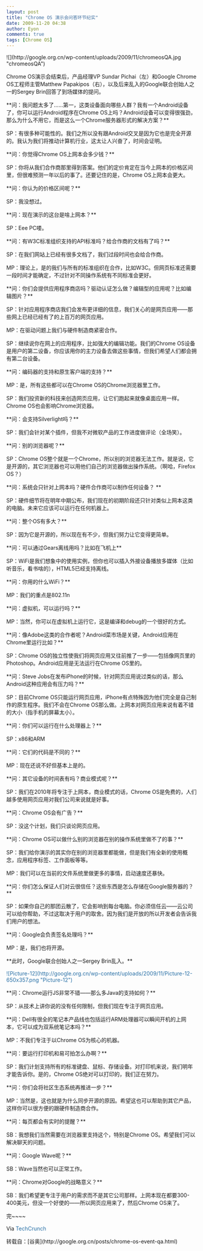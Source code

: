 ```yaml
---
layout: post
title: "Chrome OS 演示会问答环节纪实"
date: 2009-11-20 04:38
author: Eyon
comments: true
tags: [Chrome OS]
---
```

<p style="margin-top: 0px; margin-right: 0px; margin-bottom: 15px; margin-left: 0px; padding: 0px;">![](http://google.org.cn/wp-content/uploads/2009/11/chromeosQA.jpg "chromeosQA")

<p style="margin-top: 0px; margin-right: 0px; margin-bottom: 15px; margin-left: 0px; padding: 0px;">Chrome OS演示会结束后，产品经理VP Sundar Pichai（左）和Google Chrome OS工程师主管Matthew Papakipos（右），以及后来乱入的Google联合创始人之一的Sergey Brin回答了到场媒体的提问。

<p style="margin-top: 0px; margin-right: 0px; margin-bottom: 15px; margin-left: 0px; padding: 0px;">**问：我问题太多了……第一，这类设备面向哪些人群？我有一个Android设备了，你可以运行Android程序在Chrome OS上吗？Android设备可以变得很强劲，那么为什么不用它，而是这么一个Chrome服务器形式的解决方案？**

<p style="margin-top: 0px; margin-right: 0px; margin-bottom: 15px; margin-left: 0px; padding: 0px;">SP：有很多种可能性的。我们之所以没有跟Android交叉是因为它也是完全开源的。我认为我们将推动计算机行业，这太让人兴奋了，时间会证明。

<p style="margin-top: 0px; margin-right: 0px; margin-bottom: 15px; margin-left: 0px; padding: 0px;">**问：你觉得Chrome OS上网本会多少钱？**

<p style="margin-top: 0px; margin-right: 0px; margin-bottom: 15px; margin-left: 0px; padding: 0px;">SP：你将从我们合作商那里得到答案。他们的定价肯定在当今上网本的价格区间里，但很难预测一年以后的事了。还要记住的是，Chrome OS上网本会更大。

<p style="margin-top: 0px; margin-right: 0px; margin-bottom: 15px; margin-left: 0px; padding: 0px;">**问：你认为的价格区间呢？**

<p style="margin-top: 0px; margin-right: 0px; margin-bottom: 15px; margin-left: 0px; padding: 0px;">SP：我没想过。

<p style="margin-top: 0px; margin-right: 0px; margin-bottom: 15px; margin-left: 0px; padding: 0px;">**问：现在演示的这台是啥上网本？**

<p style="margin-top: 0px; margin-right: 0px; margin-bottom: 15px; margin-left: 0px; padding: 0px;">SP：Eee PC喽。

<p style="margin-top: 0px; margin-right: 0px; margin-bottom: 15px; margin-left: 0px; padding: 0px;">**问：有W3C标准组织支持的API标准吗？给合作商的文档有了吗？**

<p style="margin-top: 0px; margin-right: 0px; margin-bottom: 15px; margin-left: 0px; padding: 0px;">SP：在我们网站上已经有很多文档了，我们过段时间也会给合作商。

<p style="margin-top: 0px; margin-right: 0px; margin-bottom: 15px; margin-left: 0px; padding: 0px;">MP：理论上，是的我们与所有的标准组织在合作，比如W3C。但网页标准还需要一段时间才能确定，不过针对不同操作系统有不同标准会更好。

<p style="margin-top: 0px; margin-right: 0px; margin-bottom: 15px; margin-left: 0px; padding: 0px;">**问：你们会提供应用程序商店吗？驱动认证怎么做？编辑型的应用呢？比如编辑图片？**

<p style="margin-top: 0px; margin-right: 0px; margin-bottom: 15px; margin-left: 0px; padding: 0px;">SP：针对应用程序商店我们会发布更详细的信息，我们关心的是网页应用——那些网上已经已经有了的上百万的网页应用。

<p style="margin-top: 0px; margin-right: 0px; margin-bottom: 15px; margin-left: 0px; padding: 0px;">MP：在驱动问题上我们与硬件制造商紧密合作。

<p style="margin-top: 0px; margin-right: 0px; margin-bottom: 15px; margin-left: 0px; padding: 0px;">SP：继续说你在网上的应用程序，比如强大的编辑功能。我们的Chrome OS设备是用户的第二设备，你应该用你的主力设备去做这些事情，但我们希望人们都会拥有第二台设备。

<p style="margin-top: 0px; margin-right: 0px; margin-bottom: 15px; margin-left: 0px; padding: 0px;">**问：编码器的支持和原生客户端的支持？**

<p style="margin-top: 0px; margin-right: 0px; margin-bottom: 15px; margin-left: 0px; padding: 0px;">MP：是，所有这些都可以在Chrome OS的Chrome浏览器里工作。

<p style="margin-top: 0px; margin-right: 0px; margin-bottom: 15px; margin-left: 0px; padding: 0px;">SP：我们投资新的科技来创造网页应用，让它们跑起来就像桌面应用一样。Chrome OS也会影响Chrome浏览器。

<p style="margin-top: 0px; margin-right: 0px; margin-bottom: 15px; margin-left: 0px; padding: 0px;">**问：会支持Silverlight吗？**

<p style="margin-top: 0px; margin-right: 0px; margin-bottom: 15px; margin-left: 0px; padding: 0px;">SP：我们会针对某个插件，但我不对微软产品的工作进度做评论（全场笑）。

<p style="margin-top: 0px; margin-right: 0px; margin-bottom: 15px; margin-left: 0px; padding: 0px;">**问：别的浏览器呢？**

<p style="margin-top: 0px; margin-right: 0px; margin-bottom: 15px; margin-left: 0px; padding: 0px;">SP：Chrome OS整个就是一个Chrome，所以别的浏览器无法工作。就是说，它是开源的，其它浏览器也可以用他们自己的浏览器做出操作系统。（啊哈，Firefox OS？）


<p style="margin-top: 0px; margin-right: 0px; margin-bottom: 15px; margin-left: 0px; padding: 0px;">**问：系统会只针对上网本吗？硬件合作商可以制作任何设备？<!--more-->
**
<p style="margin-top: 0px; margin-right: 0px; margin-bottom: 15px; margin-left: 0px; padding: 0px;"><span id="more-13518" style="padding: 0px; margin: 0px;"> </span>

<p style="margin-top: 0px; margin-right: 0px; margin-bottom: 15px; margin-left: 0px; padding: 0px;">SP：硬件细节将在明年中期公布，我们现在的初期阶段还只针对类似上网本这类的电脑。未来它应该可以运行在任何机器上。

<p style="margin-top: 0px; margin-right: 0px; margin-bottom: 15px; margin-left: 0px; padding: 0px;">**问：整个OS有多大？**

<p style="margin-top: 0px; margin-right: 0px; margin-bottom: 15px; margin-left: 0px; padding: 0px;">SP：因为它是开源的，所以现在有不少，但我们努力让它变得更简单。

<p style="margin-top: 0px; margin-right: 0px; margin-bottom: 15px; margin-left: 0px; padding: 0px;">**问：可以通过Gears离线用吗？比如在飞机上**

<p style="margin-top: 0px; margin-right: 0px; margin-bottom: 15px; margin-left: 0px; padding: 0px;">SP：WiFi是我们想象中的使用实例，但你也可以插入外接设备播放多媒体（比如听音乐，看书啥的），HTML5已经支持离线。

<p style="margin-top: 0px; margin-right: 0px; margin-bottom: 15px; margin-left: 0px; padding: 0px;">**问：你用的什么WiFi？**

<p style="margin-top: 0px; margin-right: 0px; margin-bottom: 15px; margin-left: 0px; padding: 0px;">MP：我们的重点是802.11n

<p style="margin-top: 0px; margin-right: 0px; margin-bottom: 15px; margin-left: 0px; padding: 0px;">**问：虚拟机，可以运行吗？**

<p style="margin-top: 0px; margin-right: 0px; margin-bottom: 15px; margin-left: 0px; padding: 0px;">MP：当然，你可以在虚拟机上运行它，这是编译和debug的一个很好的方式。

<p style="margin-top: 0px; margin-right: 0px; margin-bottom: 15px; margin-left: 0px; padding: 0px;">**问：像Adobe这类的合作者呢？Android菜市场是关键，Android应用在Chrome里运行比如？**

<p style="margin-top: 0px; margin-right: 0px; margin-bottom: 15px; margin-left: 0px; padding: 0px;">SP：Chrome OS的独立性使我们将网页应用又往前推了一步——包括像网页里的Photoshop。Android应用是无法运行在Chrome OS里的。

<p style="margin-top: 0px; margin-right: 0px; margin-bottom: 15px; margin-left: 0px; padding: 0px;">**问：Steve Jobs在发布iPhone的时候，针对网页应用说过类似的话，那么Android这种应用会有压力吗？**

<p style="margin-top: 0px; margin-right: 0px; margin-bottom: 15px; margin-left: 0px; padding: 0px;">SP：目前Chrome OS只能运行网页应用，iPhone有点特殊因为他们完全是自己制作的原生程序。我们不会在Chrome OS那么做。上网本对网页应用来说有着不错的大小（指手机的屏幕太小）。

<p style="margin-top: 0px; margin-right: 0px; margin-bottom: 15px; margin-left: 0px; padding: 0px;">**问：你们可以运行在什么处理器上？**

<p style="margin-top: 0px; margin-right: 0px; margin-bottom: 15px; margin-left: 0px; padding: 0px;">SP：x86和ARM

<p style="margin-top: 0px; margin-right: 0px; margin-bottom: 15px; margin-left: 0px; padding: 0px;">**问：它们的代码是不同的？**

<p style="margin-top: 0px; margin-right: 0px; margin-bottom: 15px; margin-left: 0px; padding: 0px;">MP：现在还说不好但基本上是的。

<p style="margin-top: 0px; margin-right: 0px; margin-bottom: 15px; margin-left: 0px; padding: 0px;">**问：其它设备的时间表有吗？商业模式呢？**

<p style="margin-top: 0px; margin-right: 0px; margin-bottom: 15px; margin-left: 0px; padding: 0px;">SP：我们在2010年将专注于上网本，商业模式的话，Chrome OS是免费的，人们越多使用网页应用对我们公司来说就是好事。

<p style="margin-top: 0px; margin-right: 0px; margin-bottom: 15px; margin-left: 0px; padding: 0px;">**问：Chrome OS会有广告？**

<p style="margin-top: 0px; margin-right: 0px; margin-bottom: 15px; margin-left: 0px; padding: 0px;">SP：没这个计划，我们只谈论网页应用。

<p style="margin-top: 0px; margin-right: 0px; margin-bottom: 15px; margin-left: 0px; padding: 0px;">**问：Chrome OS可以做什么别的浏览器在别的操作系统里做不了的事？**

<p style="margin-top: 0px; margin-right: 0px; margin-bottom: 15px; margin-left: 0px; padding: 0px;">SP：我们给你演示的其实你在别的浏览器里都能做，但是我们有全新的使用概念，应用程序标签、工作面板等等。

<p style="margin-top: 0px; margin-right: 0px; margin-bottom: 15px; margin-left: 0px; padding: 0px;">MP：我们可以在当前的文件系统里做更多的事情，启动速度还暴快。

<p style="margin-top: 0px; margin-right: 0px; margin-bottom: 15px; margin-left: 0px; padding: 0px;">**问：你们怎么保证人们对云很信任？这些东西是怎么存储在Google服务器的？**

<p style="margin-top: 0px; margin-right: 0px; margin-bottom: 15px; margin-left: 0px; padding: 0px;">SP：如果你自己的那团云散了，它会影响到每台电脑。你必须信任云——云公司可以给你帮助，不过这取决于用户的取舍。因为我们是开放的所以开发者会告诉我们用户的想法。

<p style="margin-top: 0px; margin-right: 0px; margin-bottom: 15px; margin-left: 0px; padding: 0px;">**问：Google会负责签名处理吗？**

<p style="margin-top: 0px; margin-right: 0px; margin-bottom: 15px; margin-left: 0px; padding: 0px;">MP：是，我们也将开源。

<p style="margin-top: 0px; margin-right: 0px; margin-bottom: 15px; margin-left: 0px; padding: 0px;">**此时，Google联合创始人之一Sergey Brin乱入。**

<p style="margin-top: 0px; margin-right: 0px; margin-bottom: 15px; margin-left: 0px; padding: 0px;"><a style="color: #2970a6; text-decoration: none; padding: 0px; margin: 0px;" href="http://google.org.cn/wp-content/uploads/2009/11/Picture-12.png">![Picture-12](http://google.org.cn/wp-content/uploads/2009/11/Picture-12-650x357.png "Picture-12")</a>

<p style="margin-top: 0px; margin-right: 0px; margin-bottom: 15px; margin-left: 0px; padding: 0px;">**问：Chrome运行JS非常不错——那么多Java的支持如何？**

<p style="margin-top: 0px; margin-right: 0px; margin-bottom: 15px; margin-left: 0px; padding: 0px;">SP：从技术上讲你说的没有任何限制，但我们现在专注于网页应用。

<p style="margin-top: 0px; margin-right: 0px; margin-bottom: 15px; margin-left: 0px; padding: 0px;">**问：Dell有很全的笔记本产品线也包括运行ARM处理器可以瞬间开机的上网本，它可以成为双系统笔记本吗？**

<p style="margin-top: 0px; margin-right: 0px; margin-bottom: 15px; margin-left: 0px; padding: 0px;">MP：不我们专注于以Chrome OS为核心的机器。

<p style="margin-top: 0px; margin-right: 0px; margin-bottom: 15px; margin-left: 0px; padding: 0px;">**问：要运行打印机和易可拍怎么办啊？**

<p style="margin-top: 0px; margin-right: 0px; margin-bottom: 15px; margin-left: 0px; padding: 0px;">SP：我们计划支持所有的标准键盘、鼠标、存储设备。对打印机来说，我们明年才能告诉你。是的，Chrome OS绝对可以打印的，我们正在努力。

<p style="margin-top: 0px; margin-right: 0px; margin-bottom: 15px; margin-left: 0px; padding: 0px;">**问：你们会将社区生态系统再推进一步？**

<p style="margin-top: 0px; margin-right: 0px; margin-bottom: 15px; margin-left: 0px; padding: 0px;">MP：当然是，这也就是为什么同步开源的原因。希望这也可以帮助到其它产品，这样你可以很方便的跟硬件制造商合作。

<p style="margin-top: 0px; margin-right: 0px; margin-bottom: 15px; margin-left: 0px; padding: 0px;">**问：每页都会有实时的提醒？**

<p style="margin-top: 0px; margin-right: 0px; margin-bottom: 15px; margin-left: 0px; padding: 0px;">SB：我想我们当然需要在浏览器里支持这个，特别是Chrome OS。希望我们可以解决聊天的问题。

<p style="margin-top: 0px; margin-right: 0px; margin-bottom: 15px; margin-left: 0px; padding: 0px;">**问：Google Wave呢？**

<p style="margin-top: 0px; margin-right: 0px; margin-bottom: 15px; margin-left: 0px; padding: 0px;">SB：Wave当然也可以正常工作。

<p style="margin-top: 0px; margin-right: 0px; margin-bottom: 15px; margin-left: 0px; padding: 0px;">**问：Chrome对Google的战略意义？**

<p style="margin-top: 0px; margin-right: 0px; margin-bottom: 15px; margin-left: 0px; padding: 0px;">SB：我们希望更专注于用户的需求而不是其它公司那样。上网本现在都要300-400美元，但没一个好使的——所以网页应用来了，然后Chrome OS来了。

<p style="margin-top: 0px; margin-right: 0px; margin-bottom: 15px; margin-left: 0px; padding: 0px;">完~~~~

<p style="margin-top: 0px; margin-right: 0px; margin-bottom: 15px; margin-left: 0px; padding: 0px;">Via <a style="color: #2970a6; text-decoration: none; padding: 0px; margin: 0px;" href="http://www.techcrunch.com/2009/11/19/chrome-os-event/" target="_blank">TechCrunch</a>

<p style="margin-top: 0px; margin-right: 0px; margin-bottom: 15px; margin-left: 0px; padding: 0px;">转载自：[谷奥](http://google.org.cn/posts/chrome-os-event-qa.html)

